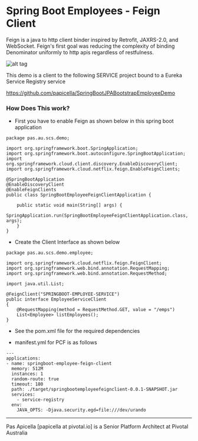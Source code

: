 <h1>Spring Boot Employees - Feign Client</h1>

Feign is a java to http client binder inspired by Retrofit, JAXRS-2.0, and WebSocket. Feign's first goal was reducing 
the complexity of binding Denominator uniformly to http apis regardless of restfulness.

![alt tag](https://dl.dropboxusercontent.com/u/15829935/platform-demos/images/piv-scs-feign-client.png)

This demo is a client to the following SERVICE project bound to a Eureka Service Registry service

https://github.com/papicella/SpringBootJPABootstrapEmployeeDemo

<h3> How Does This work? </h3>

- First you have to enable Feign as shown below in this spring boot application

```
package pas.au.scs.demo;

import org.springframework.boot.SpringApplication;
import org.springframework.boot.autoconfigure.SpringBootApplication;
import org.springframework.cloud.client.discovery.EnableDiscoveryClient;
import org.springframework.cloud.netflix.feign.EnableFeignClients;

@SpringBootApplication
@EnableDiscoveryClient
@EnableFeignClients
public class SpringBootEmployeeFeignClientApplication {

	public static void main(String[] args) {
		SpringApplication.run(SpringBootEmployeeFeignClientApplication.class, args);
	}
}
```

- Create the Client Interface as shown below

```
package pas.au.scs.demo.employee;

import org.springframework.cloud.netflix.feign.FeignClient;
import org.springframework.web.bind.annotation.RequestMapping;
import org.springframework.web.bind.annotation.RequestMethod;

import java.util.List;

@FeignClient("SPRINGBOOT-EMPLOYEE-SERVICE")
public interface EmployeeServiceClient
{
    @RequestMapping(method = RequestMethod.GET, value = "/emps")
    List<Employee> listEmployees();
}
```

- See the pom.xml file for the required dependencies

- manifest.yml for PCF is as follows

```
---
applications:
- name: springboot-employee-feign-client
  memory: 512M
  instances: 1
  random-route: true
  timeout: 180
  path: ./target/springbootemployeefeignclient-0.0.1-SNAPSHOT.jar
  services:
    - service-registry
  env:
    JAVA_OPTS: -Djava.security.egd=file:///dev/urando
```

<hr />
Pas Apicella [papicella at pivotal.io] is a Senior Platform Architect at Pivotal Australia 